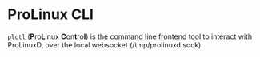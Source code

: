 # ProLinux CLI
`plctl` (**P**ro**L**inux **C**on**t**ro**l**) is the command line frontend tool to interact with ProLinuxD, over the 
local websocket (/tmp/prolinuxd.sock).